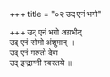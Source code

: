 +++
title = "०२ उद् एनं भगो"

+++
उद् एनं भगो अग्रभीद्  
उद् एनं सोमो अंशुमान् ।  
उद् एनं मरुतो देवा  
उद् इन्द्राग्नी स्वस्तये ॥